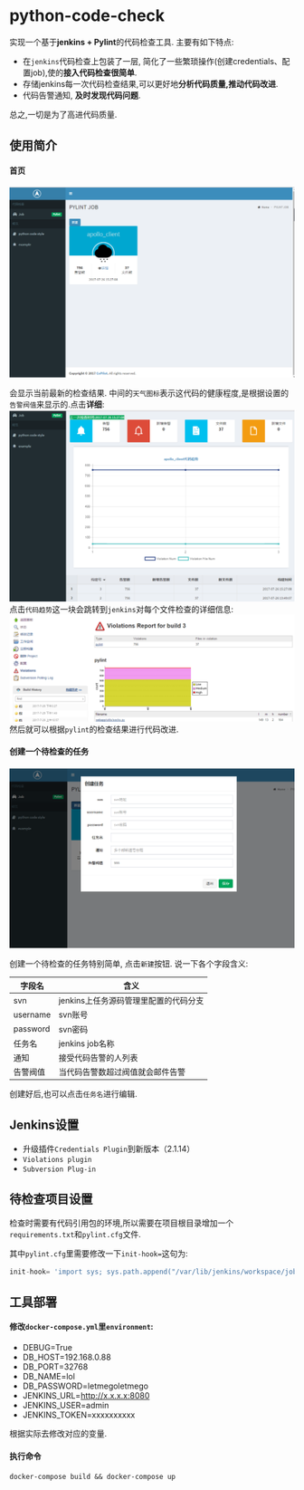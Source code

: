 # python-code-check
实现一个基于**jenkins + Pylint**的代码检查工具.  主要有如下特点:

- 在`jenkins`代码检查上包装了一层, 简化了一些繁琐操作(创建credentials、配置job),使的**接入代码检查很简单**.
- 存储jenkins每一次代码检查结果,可以更好地**分析代码质量,推动代码改进**.
- 代码告警通知, **及时发现代码问题**.
  ​

总之,一切是为了高进代码质量.



## 使用简介

#### 首页

![](img/home.png)

会显示当前最新的检查结果. 中间的`天气图标`表示这代码的健康程度,是根据设置的`告警阀值`来显示的.点击**详细**:
![](img/chart.png)
点击`代码趋势`这一块会跳转到`jenkins`对每个文件检查的详细信息:
![](img/jenkins.png)
然后就可以根据`pylint`的检查结果进行代码改进.



#### 创建一个待检查的任务
![](img/new.png)

创建一个待检查的任务特别简单, 点击`新建`按钮. 说一下各个字段含义:

| 字段名      | 含义                     |
| -------- | ---------------------- |
| svn      | jenkins上任务源码管理里配置的代码分支 |
| username | svn账号                  |
| password | svn密码                  |
| 任务名      | jenkins job名称          |
| 通知       | 接受代码告警的人列表             |
| 告警阀值     | 当代码告警数超过阀值就会邮件告警       |

创建好后,也可以点击`任务名`进行编辑.

## Jenkins设置

- 升级插件`Credentials Plugin`到新版本（2.1.14）
- `Violations plugin`
- `Subversion Plug-in`



## 待检查项目设置

检查时需要有代码引用包的环境,所以需要在项目根目录增加一个`requirements.txt`和`pylint.cfg`文件.

其中`pylint.cfg`里需要修改一下`init-hook=`这句为:

```python
init-hook= 'import sys; sys.path.append("/var/lib/jenkins/workspace/job_name")'
```



## 工具部署



#### 修改`docker-compose.yml`里`environment`:

- DEBUG=True
- DB_HOST=192.168.0.88
- DB_PORT=32768
- DB_NAME=lol
- DB_PASSWORD=letmegoletmego
- JENKINS_URL=http://x.x.x.x:8080
- JENKINS_USER=admin
- JENKINS_TOKEN=xxxxxxxxxx


根据实际去修改对应的变量.



#### 执行命令

```linux
docker-compose build && docker-compose up 
```




